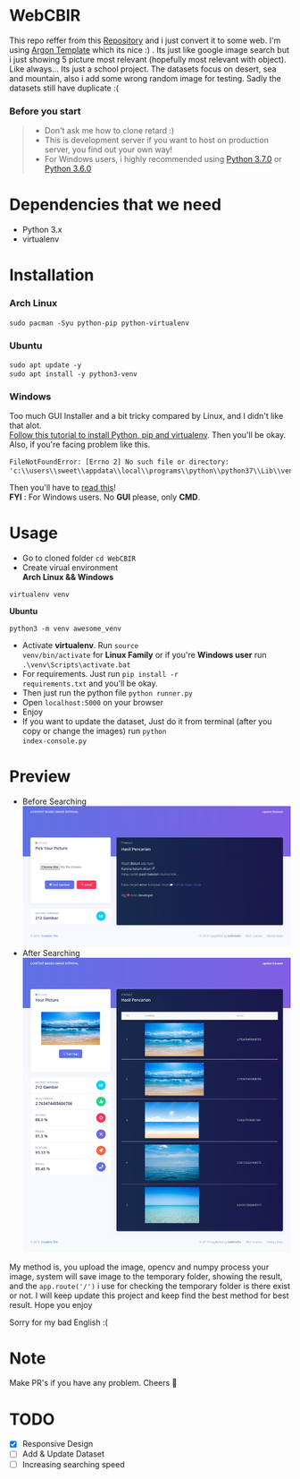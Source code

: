 # WebCBIR

This repo reffer from this <a href="https://github.com/ledleledle/CBIR">Repository</a> and i just convert it to some web. I'm using <a href="https://demos.creative-tim.com/argon-dashboard-pro/">Argon Template</a> which its nice :) . Its just like google image search but i just showing 5 picture most relevant (hopefully most relevant with object). Like always... Its just a school project. The datasets focus on desert, sea and mountain, also i add some wrong random image for testing. Sadly the datasets still have duplicate :(

### Before you start
> - Don't ask me how to clone retard :)
> - This is development server if you want to host on production server, you find out your own way!
> - For Windows users, i highly recommended using [Python 3.7.0](https://www.python.org/ftp/python/3.7.0/python-3.7.0.exe) or [Python 3.6.0](https://www.python.org/ftp/python/3.6.0/python-3.6.0.exe)

# Dependencies that we need
- Python 3.x
- virtualenv

# Installation
### Arch Linux
```
sudo pacman -Syu python-pip python-virtualenv
```

### Ubuntu
```
sudo apt update -y
sudo apt install -y python3-venv

```

### Windows
Too much GUI Installer and a bit tricky compared by Linux, and I didn't like that alot.<br>
[Follow this tutorial to install Python, pip and virtualenv](https://phoenixnap.com/kb/how-to-install-python-3-windows). Then you'll be okay. Also, if you're facing problem like this.
```
FileNotFoundError: [Errno 2] No such file or directory: 'c:\\users\\sweet\\appdata\\local\\programs\\python\\python37\\Lib\\venv\\scripts\\nt\\python.exe'
```
Then you'll have to [read this](https://stackoverflow.com/questions/55380296/how-to-fix-error-errno-2-no-such-file-or-directory-c-program-files-pytho)!
<br>
**FYI** : For Windows users. No **GUI** please, only **CMD**.

# Usage
- Go to cloned folder `cd WebCBIR`
- Create virual environment<br>
**Arch Linux && Windows**
```
virtualenv venv
```
**Ubuntu**
```
python3 -m venv awesome_venv
```
- Activate **virtualenv**. Run <code>source venv/bin/activate</code> for **Linux Family** or if you're **Windows user** run `.\venv\Scripts\activate.bat`
- For requirements. Just run <code>pip install -r requirements.txt</code> and you'll be okay.
- Then just run the python file <code>python runner.py</code>
- Open <code>localhost:5000</code> on your browser
- Enjoy
- If you want to update the dataset, Just do it from terminal (after you copy or change the images) run <code>python index-console.py</code>

# Preview
- Before Searching
![preview1](screenshots/1.png)
- After Searching
![preview2](screenshots/2.png)

My method is, you upload the image, opencv and numpy process your image, system will save image to the temporary folder, showing the result, and the <code>app.route('/')</code> i use for checking the temporary folder is there exist or not. I will keep update this project and keep find the best method for best result. Hope you enjoy

Sorry for my bad English :(

# Note
Make PR's if you have any problem. Cheers 🍻

# TODO
- [X] Responsive Design
- [ ] Add & Update Dataset
- [ ] Increasing searching speed
